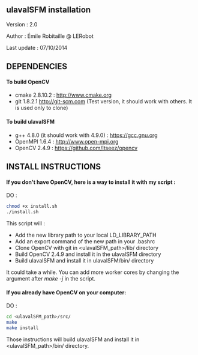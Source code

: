 ulavalSFM installation
----------------------

Version : 2.0

Author : Émile Robitaille @ LERobot

Last update : 07/10/2014

DEPENDENCIES
------------

#### To build OpenCV

* cmake 2.8.10.2 : http://www.cmake.org
* git 1.8.2.1 http://git-scm.com (Test version, it should work with others. It is used only to clone)

#### To build ulavalSFM

* g++ 4.8.0 (it should work with 4.9.0) : https://gcc.gnu.org
* OpenMPI 1.6.4 : http://www.open-mpi.org
* OpenCV 2.4.9 : https://github.com/Itseez/opencv

INSTALL INSTRUCTIONS
--------------------

#### If you don't have OpenCV, here is a way to install it with my script :

DO :

```Bash
chmod +x install.sh
./install.sh
```

This script will :

- Add the new library path to your local LD\_LIBRARY\_PATH
- Add an export command of the new path in your .bashrc
- Clone OpenCV with git in \<ulavalSFM_path\>/lib/ directory
- Build OpenCV 2.4.9 and install it in the ulavalSFM directory
- Build ulavalSFM and install it in ulavalSFM/bin/ directory

It could take a while. You can add more worker cores by changing the argument after _make -j_ in the script.

#### If you already have OpenCV on your computer:

DO :

```Bash
cd <ulavalSFM_path>/src/
make
make install
```

Those instructions will build ulavalSFM and install it in \<ulavalSFM_path\>/bin/ directory.



